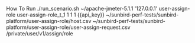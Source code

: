 How To Run
./run_scenario.sh ~/apache-jmeter-5.1.1 '127.0.0.1' user-assign-role user-assign-role_t_1 1 1 1 {{api_key}} ~/sunbird-perf-tests/sunbird-platform/user-assign-role/host.csv ~/sunbird-perf-tests/sunbird-platform/user-assign-role/user-assign-request.csv /private/user/v1/assign/role
